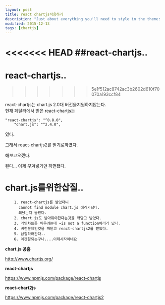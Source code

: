 ```yaml
---
layout: post
title: react chartjs적용하기
description: "Just about everything you'll need to style in the theme: headings, paragraphs, blockquotes, tables, code blocks, and more."
modified: 2015-12-13
tags: [chartjs]
---
```


<<<<<<< HEAD
##react-chartjs..  
=======
react-chartjs..
====
>>>>>>> 5e1f512ac8742ac3b2602d610f70070a193ccf84


react-chartjs는 chart.js 2.0대 버전을지원하지않는다.    
현재 페달러에서 받은 react-chartjs는   
    

~~~
"react-chartjs": "^0.8.0",  
    "chart.js": "^2.4.0",    
~~~

였다.

그래서 react-chartjs2를 받기로하였다.  

해보고오겠다.

된다... 이제 꾸겨넣기만 하면됐다.

chart.js를위한삽질..
====
~~~
    1. react-chartjs를 받았더니   
      cannot find module chart.js 에러가났다.  
      왜났는지 몰랐다.  
    2. chart.js도 받아줘야한다는것을 깨닫고 받았다.  
    3. 라인차트를 띄우려는데 ~is not a function에러가 났다.  
    4. 버전문제인것을 깨닫고 react-chartjs2를 받았다.  
    5. 삽질하러간다..    
    6. 이젠잘되는구나....이제시작이네요 

~~~

**chart.js 공홈**  

<http://www.chartjs.org/>

**react-chartjs**  

<https://www.npmjs.com/package/react-chartjs>

**react-chart2js**

<https://www.npmjs.com/package/react-chartjs2>